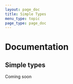```yaml
---
layout: page_doc
title: Simple Types
menu_type: topic
page_type: page_doc
---
```

# Documentation
## Simple types
<div class="alert alert-block alert-danger">
Coming soon
</div>